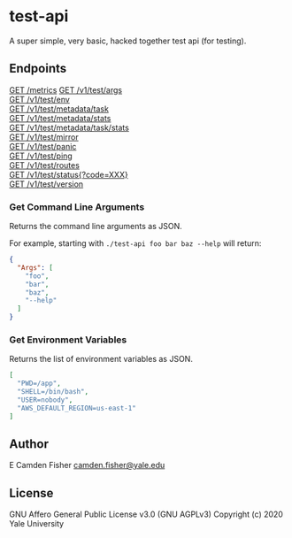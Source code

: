 # test-api

A super simple, very basic, hacked together test api (for testing).

## Endpoints

[GET /metrics]()
[GET /v1/test/args](#get-command-line-arguments)  
[GET /v1/test/env](#get-environment-variables)  
[GET /v1/test/metadata/task]()  
[GET /v1/test/metadata/stats]()  
[GET /v1/test/metadata/task/stats]()  
[GET /v1/test/mirror]()  
[GET /v1/test/panic]()  
[GET /v1/test/ping]()  
[GET /v1/test/routes]()  
[GET /v1/test/status{?code=XXX}]()  
[GET /v1/test/version]()  

### Get Command Line Arguments

Returns the command line arguments as JSON.

For example, starting with `./test-api foo bar baz --help` will return:

```json
{
  "Args": [
    "foo",
    "bar",
    "baz",
    "--help"
  ]
}
```

### Get Environment Variables

Returns the list of environment variables as JSON.

```json
[
  "PWD=/app",
  "SHELL=/bin/bash",
  "USER=nobody",
  "AWS_DEFAULT_REGION=us-east-1"
]
```

## Author

E Camden Fisher <camden.fisher@yale.edu>

## License

GNU Affero General Public License v3.0 (GNU AGPLv3)
Copyright (c) 2020 Yale University

